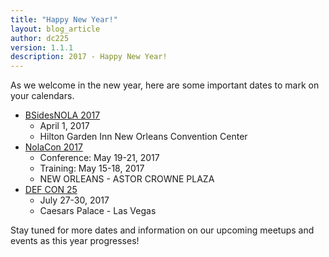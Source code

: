 ```yaml
---
title: "Happy New Year!"
layout: blog_article
author: dc225
version: 1.1.1
description: 2017 - Happy New Year!
---
```


As we welcome in the new year, here are some important dates to mark on your calendars.

  - [BSidesNOLA  2017](http://www.securitybsides.com/w/page/113990746/BSidesNOLA)
    - April 1, 2017
    - Hilton Garden Inn New Orleans Convention Center
  - [NolaCon 2017](https://nolacon.com/)
    - Conference: May 19-21, 2017
    - Training: May 15-18, 2017
    - NEW ORLEANS - ASTOR CROWNE PLAZA
  - [DEF CON 25](https://www.defcon.org/)
    - July 27-30, 2017
    - Caesars Palace - Las Vegas

Stay tuned for more dates and information on our upcoming meetups and events as this year progresses!
